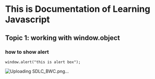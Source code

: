 # This is Documentation of Learning Javascript
## Topic 1: working with window.object
### how to show alert
~~~
window.alert("this is alert box");
~~~
![Uploading SDLC_BWC.png…]()


